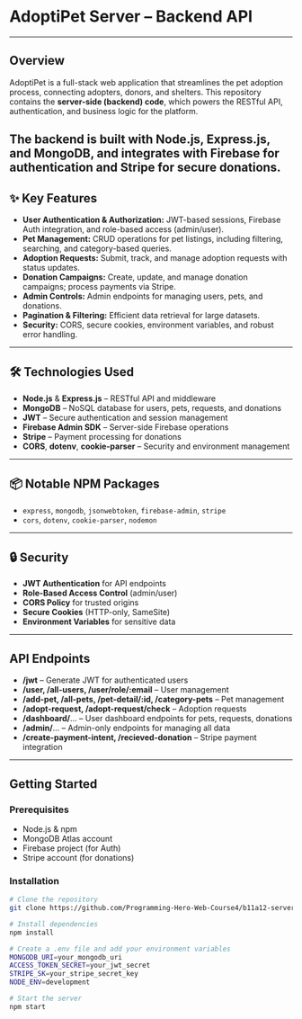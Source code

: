 # AdoptiPet Server – Backend API

---

## Overview

AdoptiPet is a full-stack web application that streamlines the pet adoption process, connecting adopters, donors, and shelters. This repository contains the **server-side (backend) code**, which powers the RESTful API, authentication, and business logic for the platform.

The backend is built with **Node.js**, **Express.js**, and **MongoDB**, and integrates with **Firebase** for authentication and **Stripe** for secure donations.
---

## ✨ Key Features

- **User Authentication & Authorization:** JWT-based sessions, Firebase Auth integration, and role-based access (admin/user).
- **Pet Management:** CRUD operations for pet listings, including filtering, searching, and category-based queries.
- **Adoption Requests:** Submit, track, and manage adoption requests with status updates.
- **Donation Campaigns:** Create, update, and manage donation campaigns; process payments via Stripe.
- **Admin Controls:** Admin endpoints for managing users, pets, and donations.
- **Pagination & Filtering:** Efficient data retrieval for large datasets.
- **Security:** CORS, secure cookies, environment variables, and robust error handling.

---

## 🛠️ Technologies Used

- **Node.js** & **Express.js** – RESTful API and middleware
- **MongoDB** – NoSQL database for users, pets, requests, and donations
- **JWT** – Secure authentication and session management
- **Firebase Admin SDK** – Server-side Firebase operations
- **Stripe** – Payment processing for donations
- **CORS**, **dotenv**, **cookie-parser** – Security and environment management

---

## 📦 Notable NPM Packages

- `express`, `mongodb`, `jsonwebtoken`, `firebase-admin`, `stripe`
- `cors`, `dotenv`, `cookie-parser`, `nodemon`

---

## 🔒 Security

- **JWT Authentication** for API endpoints
- **Role-Based Access Control** (admin/user)
- **CORS Policy** for trusted origins
- **Secure Cookies** (HTTP-only, SameSite)
- **Environment Variables** for sensitive data

---

## API Endpoints

- **/jwt** – Generate JWT for authenticated users
- **/user, /all-users, /user/role/:email** – User management
- **/add-pet, /all-pets, /pet-detail/:id, /category-pets** – Pet management
- **/adopt-request, /adopt-request/check** – Adoption requests
- **/dashboard/**... – User dashboard endpoints for pets, requests, donations
- **/admin/**... – Admin-only endpoints for managing all data
- **/create-payment-intent, /recieved-donation** – Stripe payment integration

---

## Getting Started

### Prerequisites

- Node.js & npm
- MongoDB Atlas account
- Firebase project (for Auth)
- Stripe account (for donations)

### Installation

```bash
# Clone the repository
git clone https://github.com/Programming-Hero-Web-Course4/b11a12-server-side-yhsunny176.git

# Install dependencies
npm install

# Create a .env file and add your environment variables
MONGODB_URI=your_mongodb_uri
ACCESS_TOKEN_SECRET=your_jwt_secret
STRIPE_SK=your_stripe_secret_key
NODE_ENV=development

# Start the server
npm start
```